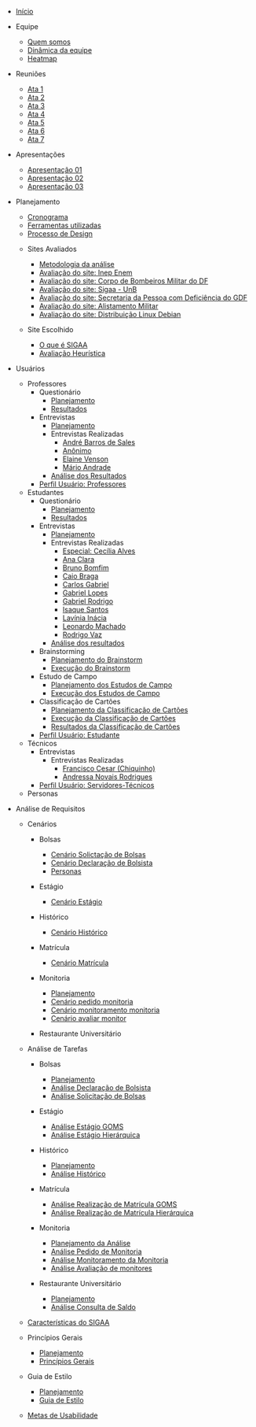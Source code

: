 * [Início](/)

* Equipe
  - [Quem somos](Equipe/QuemSomos.md)
  - [Dinâmica da equipe](Equipe/DinamicaEquipe.md)
  - [Heatmap](Equipe/Heatmap.md)
    
* Reuniões
  - [Ata 1](atas/Ata01.md)
  - [Ata 2](atas/Ata_02.md)
  - [Ata 3](atas/Ata_03.md)
  - [Ata 4](atas/Ata_04.md)
  - [Ata 5](atas/Ata_05.md)
  - [Ata 6](atas/Ata_06.md)
  - [Ata 7](atas/Ata_07.md)

* Apresentações
  - [Apresentação 01](Entregas/Entrega01.md)
  - [Apresentação 02](Entregas/Entrega02.md)
  - [Apresentação 03](Entregas/Entrega03.md)
    
* Planejamento 
  - [Cronograma](planejamento/Cronograma.md)
  - [Ferramentas utilizadas](planejamento/Ferramentas.md)
  - [Processo de Design](planejamento/PlanejamentoDesign.md) 
    
   
  * Sites Avaliados
    - [Metodologia da análise](planejamento/SitesAvaliados/AnaliseSites.md)
    - [Avaliação do site: Inep Enem](planejamento/SitesAvaliados/Site_enem.md)
    - [Avaliação do site:  Corpo de Bombeiros Militar do DF](planejamento/SitesAvaliados/CBMDF.md)
    - [Avaliação do site: Sigaa - UnB](planejamento/SitesAvaliados/Site_Sigaa.md)
    - [Avaliação do site: Secretaria da Pessoa com Deficiência do GDF](planejamento/SitesAvaliados/Site_Secretaria_PND_GDF.md)
    - [Avaliação do site: Alistamento Militar](planejamento/SitesAvaliados/AlistamentoMilitar.md)
    - [Avaliação do site: Distribuição Linux Debian](planejamento/SitesAvaliados/Site_Debian.md)

   * Site Escolhido
     - [O que é SIGAA](planejamento/SiteEscolhidoSIGAA/SIGAA.md)
     - [Avaliação Heurística](planejamento/SiteEscolhidoSIGAA/Avaliação_Heuristica_SIGAA.md)

* Usuários
    * Professores
        * Questionário
            - [Planejamento](PerfilUsuario/Professores/Questionarios/Planejamento.md)
            - [Resultados](PerfilUsuario/Professores/Questionarios/AnaliseResultados.md)
        * Entrevistas
            - [Planejamento](PerfilUsuario/Professores/Entrevistas/PlanejamentoProfessores.md)
            * Entrevistas Realizadas
                - [André Barros de Sales](PerfilUsuario/Professores/Entrevistas/Gravacoes/AndreSales.md)
                - [Anônimo](PerfilUsuario/Professores/Entrevistas/Gravacoes/Anonimo.md)
                - [Elaine Venson](PerfilUsuario/Professores/Entrevistas/Gravacoes/ElaineVenson.md)
                - [Mário Andrade](PerfilUsuario/Professores/Entrevistas/Gravacoes/MarioAndrade.md)
            - [Análise dos Resultados](PerfilUsuario/Professores/Entrevistas/ResultadoEntrevista.md)
        - [Perfil Usuário: Professores](PerfilUsuario/Professores/PerfilProfessor.md)
    * Estudantes
        * Questionário
            - [Planejamento](PerfilUsuario/Estudantes/Questionarios/Planejamento.md)
            - [Resultados](PerfilUsuario/Estudantes/Questionarios/AnáliseResultados.md)
        * Entrevistas
            - [Planejamento](PerfilUsuario/Estudantes/Entrevistas/PlanejamentoEntrevista.md)
            * Entrevistas Realizadas
                - [Especial: Cecília Alves](PerfilUsuario/Estudantes/Entrevistas/Gravacao/CeciliaAlves.md)
                - [Ana Clara](PerfilUsuario/Estudantes/Entrevistas/Gravacao/AnaClara.md)
                - [Bruno Bomfim](PerfilUsuario/Estudantes/Entrevistas/Gravacao/BrunoMartins.md)
                - [Caio Braga](PerfilUsuario/Estudantes/Entrevistas/Gravacao/CaioBraga.md)
                - [Carlos Gabriel](PerfilUsuario/Estudantes/Entrevistas/Gravacao/CarlosGabriel.md)
                - [Gabriel Lopes](PerfilUsuario/Estudantes/Entrevistas/Gravacao/GabrielLopes.md)
                - [Gabriel Rodrigo](PerfilUsuario/Estudantes/Entrevistas/Gravacao/GabrielRodrigo.md)
                - [Isaque Santos](PerfilUsuario/Estudantes/Entrevistas/Gravacao/IsaqueSantos.md)
                - [Lavínia Inácia](PerfilUsuario/Estudantes/Entrevistas/Gravacao/LavíniaInácia.md)
                - [Leonardo Machado](PerfilUsuario/Estudantes/Entrevistas/Gravacao/Leonardo.md)
                - [Rodrigo Vaz](PerfilUsuario/Estudantes/Entrevistas/Gravacao/RodrigoVaz.md)
          -  [Análise dos resultados](PerfilUsuario/Estudantes/Entrevistas/ResultadoEntrevista.md)
      * Brainstorming
        - [Planejamento do Brainstorm](IdentificacaoNecessidadesUsuario/PlanejaBrainstorm.md)
        - [Execução do Brainstorm](IdentificacaoNecessidadesUsuario/ExecBrainstorm.md)
      * Estudo de Campo
        - [Planejamento dos Estudos de Campo](IdentificacaoNecessidadesUsuario/PlanejaEstudosDeCampo.md)
        - [Execução dos Estudos de Campo](IdentificacaoNecessidadesUsuario/DesenvolvimentoEstudosDeCampo.md)
      * Classificação de Cartões
        - [Planejamento da Classificação de Cartões](IdentificacaoNecessidadesUsuario/PlanejaClassificaCartoes.md)
        - [Execução da Classificação de Cartões](IdentificacaoNecessidadesUsuario/DesenvolvimentoClassificaCartoes.md)
        - [Resultados da Classificação de Cartões](IdentificacaoNecessidadesUsuario/ResultadoClassificaCartoes.md)
      - [Perfil Usuário: Estudante](PerfilUsuario/Estudantes/perfilEstudante.md)
    * Técnicos
        * Entrevistas
            * Entrevistas Realizadas
              - [Francisco Cesar (Chiquinho)](PerfilUsuario/Tecnicos/Entrevistas/Gravacao/Francisco(Chiquinho).md)
              - [Andressa Novais Rodrigues](PerfilUsuario/Tecnicos/Entrevistas/Gravacao/Andressa.md)
        - [Perfil Usuário: Servidores-Técnicos](PerfilUsuario/Tecnicos/PerfilServidor.md)
    * Personas
     
* Análise de Requisitos
    * Cenários
      * Bolsas
        - [Cenário Solictação de Bolsas](Requisitos1/Cenarios/Bolsas/SolicitaçãodeBolsas.md)
        - [Cenário Declaração de Bolsista](Requisitos1/Cenarios/Bolsas/DeclaraçãodeBolsista.md)
        - [Personas](Requisitos1/Cenarios/Personas/PersonasBolsas.md)

      * Estágio
        - [Cenário Estágio](Requisitos1/Cenarios/estagio.md)

      * Histórico
        - [Cenário Histórico](Requisitos1/Cenarios/Histórico.md)

      * Matrícula
        - [Cenário Matrícula](Requisitos1/Cenarios/Matricula.md)
      * Monitoria
        - [Planejamento](Requisitos1/Cenarios/Monitoria/Planejamento.md)
        - [Cenário pedido monitoria](Requisitos1/Cenarios/Monitoria/PedidoMonitoria.md)
        - [Cenário monitoramento monitoria](Requisitos1/Cenarios/Monitoria/MonitoramentoMonitoria.md)
        - [Cenário avaliar monitor](Requisitos1/Cenarios/Monitoria/AvaliarMonitor.md)
          
      * Restaurante Universitário
        
    * Análise de Tarefas
      * Bolsas
        - [Planejamento](Requisitos1/AnaliseTarefas/Bolsas/Planejamento.md)
        - [Análise Declaração de Bolsista](Requisitos1/AnaliseTarefas/Bolsas/DeclaraçãodeBolsista2.md)
        - [Análise Solicitação de Bolsas](Requisitos1/AnaliseTarefas/Bolsas/SolicitaçãodeBolsasHTA.md)
       
      * Estágio
        - [Análise Estágio GOMS](Requisitos1/AnaliseTarefas/Estagio/estagioGoms.md)
        - [Análise Estágio Hierárquica](Requisitos1/AnaliseTarefas/Estagio/estagioHierarquica.md)
       
      * Histórico
        - [Planejamento](Requisitos1/AnaliseTarefas/Histórico/Planejamento.md)
        - [Análise Histórico](Requisitos1/AnaliseTarefas/Histórico/AnaliseHistorico.md)

      * Matrícula
        - [Análise Realização de Matrícula GOMS](Requisitos1/AnaliseTarefas/Matrícula/MatriculaGOMS.md)
        - [Análise Realização de Matrícula Hierárquica](Requisitos1/AnaliseTarefas/Matrícula/FazerMatriculaHierarquica.md)
     
      * Monitoria
        - [Planejamento da Análise](Requisitos1/AnaliseTarefas/Monitoria/Planejamento.md)
        - [Análise Pedido de Monitoria](Requisitos1/AnaliseTarefas/Monitoria/AnálisePedidoMonitoria.md)
        - [Análise Monitoramento da Monitoria](Requisitos1/AnaliseTarefas/Monitoria/AnaliseMonitoramentoMonitoria.md)
        - [Análise Avaliação de monitores](Requisitos1/AnaliseTarefas/Monitoria/AnaliseAvaliarMonitor.md)

      * Restaurante Universitário
        - [Planejamento](Requisitos1/AnaliseTarefas/RestauranteUniversitário/Planejamento.md)
        - [Análise Consulta de Saldo](Requisitos1/AnaliseTarefas/RestauranteUniversitário/AnáliseConsultaSaldo.md)
     
    * [Características do SIGAA](Requisitos2/CaracteristicasGerais.md)

    * Princípios Gerais
        - [Planejamento](Requisitos2/principiosGerais/planejamento.md)
        - [Princípios Gerais](Requisitos2/principiosGerais/PrincipiosGerais.md)
    
    * Guia de Estilo
        - [Planejamento](Requisitos2/GuiaEstilo/planejamento.md)
        - [Guia de Estilo](Requisitos2/GuiaEstilo/GuiaEstilo.md)
  
    * [Metas de Usabilidade](Requisitos2/MetasUsabilidade/MetasUsabilidade.md)
